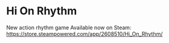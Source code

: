 # Hi On Rhythm
New action rhythm game
Available now on Steam: https://store.steampowered.com/app/2608510/Hi_On_Rhythm/
